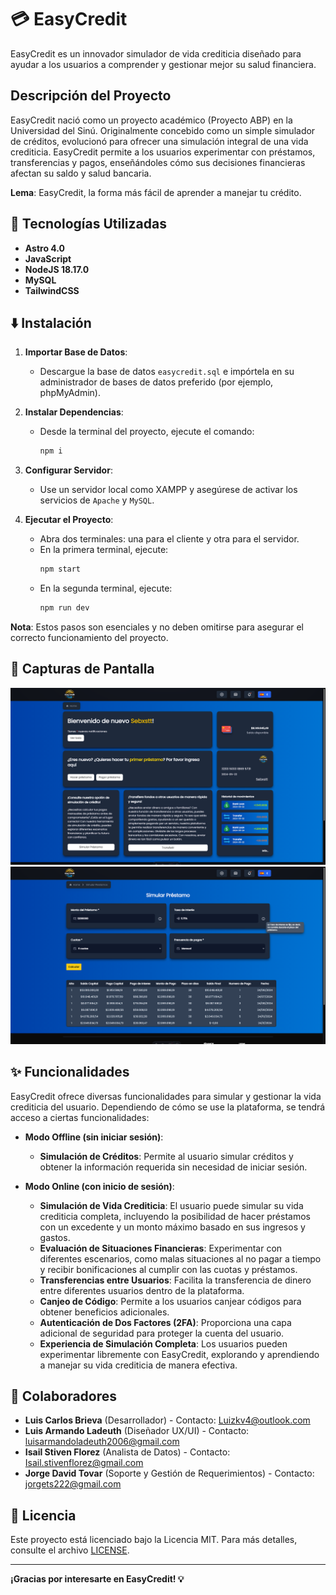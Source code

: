 # 💳 EasyCredit

EasyCredit es un innovador simulador de vida crediticia diseñado para ayudar a los usuarios a comprender y gestionar mejor su salud financiera.

## Descripción del Proyecto

EasyCredit nació como un proyecto académico (Proyecto ABP) en la Universidad del Sinú. Originalmente concebido como un simple simulador de créditos, evolucionó para ofrecer una simulación integral de una vida crediticia. EasyCredit permite a los usuarios experimentar con préstamos, transferencias y pagos, enseñándoles cómo sus decisiones financieras afectan su saldo y salud bancaria.

**Lema**: EasyCredit, la forma más fácil de aprender a manejar tu crédito.

## 🚀 Tecnologías Utilizadas

- **Astro 4.0**
- **JavaScript**
- **NodeJS 18.17.0**
- **MySQL**
- **TailwindCSS**

## ⬇️ Instalación

1. **Importar Base de Datos**:
   - Descargue la base de datos `easycredit.sql` e impórtela en su administrador de bases de datos preferido (por ejemplo, phpMyAdmin).

2. **Instalar Dependencias**:
   - Desde la terminal del proyecto, ejecute el comando:
     ```bash
     npm i
     ```

3. **Configurar Servidor**:
   - Use un servidor local como XAMPP y asegúrese de activar los servicios de `Apache` y `MySQL`.

4. **Ejecutar el Proyecto**:
   - Abra dos terminales: una para el cliente y otra para el servidor.
   - En la primera terminal, ejecute:
     ```bash
     npm start
     ```
   - En la segunda terminal, ejecute:
     ```bash
     npm run dev
     ```

**Nota**: Estos pasos son esenciales y no deben omitirse para asegurar el correcto funcionamiento del proyecto.

## 🎨 Capturas de Pantalla

![EasyCredit Preview](https://github.com/GarcesSebastian/EasyCredit/blob/main/public/Captura%20de%20pantalla%20(204).png)
![EasyCredit Preview](https://github.com/GarcesSebastian/EasyCredit/blob/main/public/Captura%20de%20pantalla%20(206).png)

## ✨ Funcionalidades

EasyCredit ofrece diversas funcionalidades para simular y gestionar la vida crediticia del usuario. Dependiendo de cómo se use la plataforma, se tendrá acceso a ciertas funcionalidades:

- **Modo Offline (sin iniciar sesión)**:
  - **Simulación de Créditos**: Permite al usuario simular créditos y obtener la información requerida sin necesidad de iniciar sesión.

- **Modo Online (con inicio de sesión)**:
  - **Simulación de Vida Crediticia**: El usuario puede simular su vida crediticia completa, incluyendo la posibilidad de hacer préstamos con un excedente y un monto máximo basado en sus ingresos y gastos.
  - **Evaluación de Situaciones Financieras**: Experimentar con diferentes escenarios, como malas situaciones al no pagar a tiempo y recibir bonificaciones al cumplir con las cuotas y préstamos.
  - **Transferencias entre Usuarios**: Facilita la transferencia de dinero entre diferentes usuarios dentro de la plataforma.
  - **Canjeo de Código**: Permite a los usuarios canjear códigos para obtener beneficios adicionales.
  - **Autenticación de Dos Factores (2FA)**: Proporciona una capa adicional de seguridad para proteger la cuenta del usuario.
  - **Experiencia de Simulación Completa**: Los usuarios pueden experimentar libremente con EasyCredit, explorando y aprendiendo a manejar su vida crediticia de manera efectiva.

## 👥 Colaboradores

- **Luis Carlos Brieva** (Desarrollador) - Contacto: [Luizkv4@outlook.com](mailto:Luizkv4@outlook.com)
- **Luis Armando Ladeuth** (Diseñador UX/UI) - Contacto: [luisarmandoladeuth2006@gmail.com](mailto:luisarmandoladeuth2006@gmail.com)
- **Isail Stiven Florez** (Analista de Datos) - Contacto: [Isail.stivenflorez@gmail.com](mailto:Isail.stivenflorez@gmail.com)
- **Jorge David Tovar** (Soporte y Gestión de Requerimientos) - Contacto: [jorgets222@gmail.com](mailto:jorgets222@gmail.com)

## 📝 Licencia

Este proyecto está licenciado bajo la Licencia MIT. Para más detalles, consulte el archivo [LICENSE](LICENSE.txt).

---

**¡Gracias por interesarte en EasyCredit! 💡**
